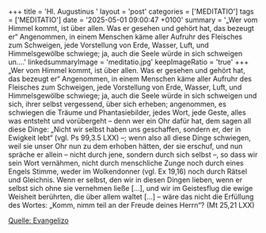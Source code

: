 +++
title = 'Hl. Augustinus  '
layout = 'post'
categories = ['MEDITATIO']
tags = ['MEDITATIO']
date = '2025-05-01 09:00:47 +0100'
summary = '„Wer vom Himmel kommt, ist über allen. Was er gesehen und gehört hat, das bezeugt er“ Angenommen, in einem Menschen käme aller Aufruhr des Fleisches zum Schweigen, jede Vorstellung von Erde, Wasser, Luft, und Himmelsgewölbe schwiege; ja, auch die Seele würde in sich schweigen un....'
linkedsummaryImage = 'meditatio.jpg'
keepImageRatio = 'true'
+++
	„Wer vom Himmel kommt, ist über allen. Was er gesehen und gehört hat, das bezeugt er“
Angenommen, in einem Menschen käme aller Aufruhr des Fleisches zum Schweigen, jede Vorstellung von Erde, Wasser, Luft, und Himmelsgewölbe schwiege; ja, auch die Seele würde in sich schweigen und sich, ihrer selbst vergessend, über sich erheben; angenommen, es schwiegen die Träume und Phantasiebilder, jedes Wort, jede Geste, alles was entsteht und vorübergeht – denn wer ein Ohr dafür hat, dem sagen all diese Dinge: „Nicht wir selbst haben uns geschaffen, sondern er, der in Ewigkeit lebt“ (vgl.<!--more--> Ps 99,3.5 LXX) –; wenn also all diese Dinge schwiegen, weil sie unser Ohr nun zu dem erhoben hätten, der sie erschuf, und nun spräche er allein – nicht durch jene, sondern durch sich selbst –, so dass wir sein Wort vernähmen, nicht durch menschliche Zunge noch durch eines Engels Stimme, weder im Wolkendonner (vgl. Ex 19,16) noch durch Rätsel und Gleichnis. Wenn er selbst, den wir in diesen Dingen lieben, wenn er selbst sich ohne sie vernehmen ließe [...], und wir im Geistesflug die ewige Weisheit berührten, die über allem waltet [...] – wäre das nicht die Erfüllung des Wortes: „Komm, nimm teil an der Freude deines Herrn“? (Mt 25,21 LXX)   


[Quelle: Evangelizo](https://evangeliumtagfuertag.org/DE/gospel)
